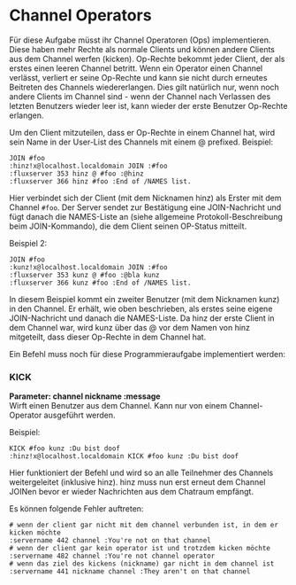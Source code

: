 # Channel Operators
Für diese Aufgabe müsst ihr Channel Operatoren (Ops) implementieren. Diese haben
mehr Rechte als normale Clients und können andere Clients aus dem Channel werfen
(kicken). Op-Rechte bekommt jeder Client, der als erstes einen leeren Channel
betritt. Wenn ein Operator einen Channel verlässt, verliert er seine Op-Rechte
und kann sie nicht durch erneutes Beitreten des Channels wiedererlangen. Dies
gilt natürlich nur, wenn noch andere Clients im Channel sind - wenn der Channel
nach Verlassen des letzten Benutzers wieder leer ist, kann wieder der erste
Benutzer Op-Rechte erlangen.

Um den Client mitzuteilen, dass er Op-Rechte in einem Channel hat, wird sein Name in der User-List des Channels mit einem @ prefixed. Beispiel:

```
JOIN #foo
:hinz!x@localhost.localdomain JOIN :#foo
:fluxserver 353 hinz @ #foo :@hinz
:fluxserver 366 hinz #foo :End of /NAMES list.
```

Hier verbindet sich der Client (mit dem Nicknamen hinz) als Erster mit dem
Channel `#foo`. Der Server sendet zur Bestätigung eine JOIN-Nachricht und fügt
danach die NAMES-Liste an (siehe allgemeine Protokoll-Beschreibung beim JOIN-Kommando), die dem Client seinen OP-Status mitteilt.

Beispiel 2:
```
JOIN #foo
:kunz!x@localhost.localdomain JOIN :#foo
:fluxserver 353 kunz @ #foo :@bla kunz
:fluxserver 366 kunz #foo :End of /NAMES list.
```

In diesem Beispiel kommt ein zweiter Benutzer (mit dem Nicknamen kunz) in den
Channel. Er erhält, wie oben beschrieben, als erstes seine eigene JOIN-Nachricht
und danach die NAMES-Liste. Da
hinz der erste Client in dem Channel war, wird kunz über das @ vor dem Namen von hinz mitgeteilt, dass dieser Op-Rechte in dem Channel hat.

Ein Befehl muss noch für diese Programmieraufgabe implementiert werden:

### KICK
**Parameter: channel nickname :message**  
Wirft einen Benutzer aus dem Channel. Kann nur von einem Channel-Operator
ausgeführt werden.

Beispiel:
```
KICK #foo kunz :Du bist doof
:hinz!x@localhost.localdomain KICK #foo kunz :Du bist doof
```

Hier funktioniert der Befehl und wird so an alle Teilnehmer des Channels
weitergeleitet (inklusive hinz). hinz muss nun erst erneut dem Channel JOINen
bevor er wieder Nachrichten aus dem Chatraum empfängt.

Es können folgende Fehler auftreten:
```
# wenn der client gar nicht mit dem channel verbunden ist, in dem er kicken möchte
:servername 442 channel :You're not on that channel
# wenn der client gar kein operator ist und trotzdem kicken möchte
:servername 482 channel :You're not channel operator
# wenn das ziel des kickens (nickname) gar nicht in dem channel ist
:servername 441 nickname channel :They aren't on that channel
```
